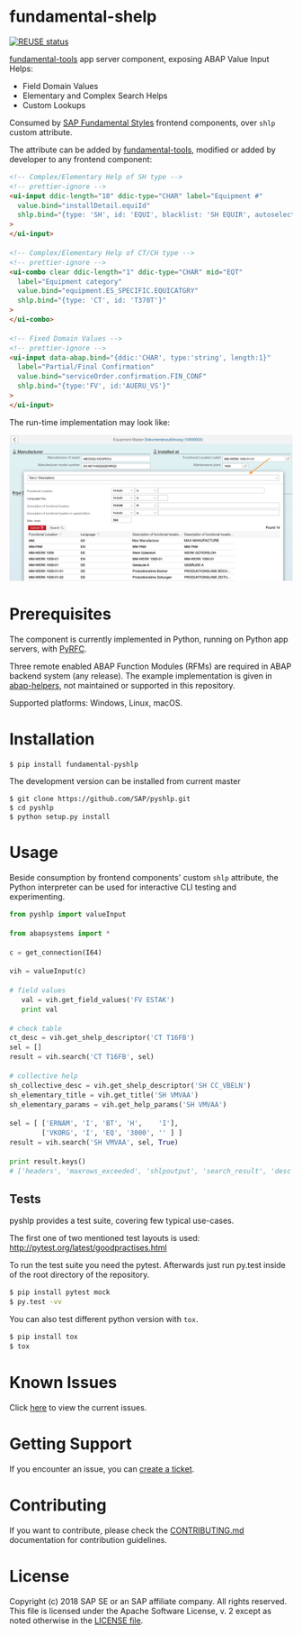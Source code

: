 # fundamental-shelp

[![REUSE status](https://api.reuse.software/badge/github.com/SAP/fundamental-shelp)](https://api.reuse.software/info/github.com/SAP/fundamental-shelp)

[fundamental-tools](https://github.com/SAP/fundamental-tools) app server component, exposing ABAP Value Input Helps:

- Field Domain Values
- Elementary and Complex Search Helps
- Custom Lookups

Consumed by [SAP Fundamental Styles](https://github.com/SAP/fundamental-styles) frontend components, over `shlp` custom attribute.

The attribute can be added by [fundamental-tools](https://github.com/SAP/fundamental-tools), modified or added by developer to any frontend component:

```html
<!-- Complex/Elementary Help of SH type -->
<!-- prettier-ignore -->
<ui-input ddic-length="18" ddic-type="CHAR" label="Equipment #"
  value.bind="installDetail.equiId"
  shlp.bind="{type: 'SH', id: 'EQUI', blacklist: 'SH EQUIR', autoselect: 'SH EQUIT'}"
>
</ui-input>

<!-- Complex/Elementary Help of CT/CH type -->
<!-- prettier-ignore -->
<ui-combo clear ddic-length="1" ddic-type="CHAR" mid="EQT"
  label="Equipment category"
  value.bind="equipment.ES_SPECIFIC.EQUICATGRY"
  shlp.bind="{type: 'CT', id: 'T370T'}"
>
</ui-combo>

<!-- Fixed Domain Values -->
<!-- prettier-ignore -->
<ui-input data-abap.bind="{ddic:'CHAR', type:'string', length:1}"
  label="Partial/Final Confirmation"
  value.bind="serviceOrder.confirmation.FIN_CONF"
  shlp.bind="{type:'FV', id:'AUERU_VS'}"
>
</ui-input>
```

The run-time implementation may look like:

![screenshot](./assets/ValueInputHelpsDialog.jpg)

# Prerequisites

The component is currently implemented in Python, running on Python app servers, with [PyRFC](https://github.com/SAP/PyRFC).

Three remote enabled ABAP Function Modules (RFMs) are required in ABAP backend system (any release). The example implementation is given in [abap-helpers](abap-helpers), not maintained or supported in this repository.

Supported platforms: Windows, Linux, macOS.

# Installation

```shell
$ pip install fundamental-pyshlp
```

The development version can be installed from current master

```shell
$ git clone https://github.com/SAP/pyshlp.git
$ cd pyshlp
$ python setup.py install
```

# Usage

Beside consumption by frontend components' custom `shlp` attribute, the Python interpreter can be used for interactive CLI testing and experimenting.

```python
from pyshlp import valueInput

from abapsystems import *

c = get_connection(I64)

vih = valueInput(c)

# field values
   val = vih.get_field_values('FV ESTAK')
   print val

# check table
ct_desc = vih.get_shelp_descriptor('CT T16FB')
sel = []
result = vih.search('CT T16FB', sel)

# collective help
sh_collective_desc = vih.get_shelp_descriptor('SH CC_VBELN')
sh_elementary_title = vih.get_title('SH VMVAA')
sh_elementary_params = vih.get_help_params('SH VMVAA')

sel = [ ['ERNAM', 'I', 'BT', 'H',    'I'],
        ['VKORG', 'I', 'EQ', '3000', '' ] ]
result = vih.search('SH VMVAA', sel, True)

print result.keys()
# ['headers', 'maxrows_exceeded', 'shlpoutput', 'search_result', 'desc']
```

## Tests

pyshlp provides a test suite, covering few typical use-cases.

The first one of two mentioned test layouts is used:
http://pytest.org/latest/goodpractises.html

To run the test suite you need the pytest. Afterwards just run py.test inside of the root directory of the repository.

```bash
$ pip install pytest mock
$ py.test -vv
```

You can also test different python version with `tox`.

```bash
$ pip install tox
$ tox
```

# Known Issues

Click [here](https://github.com/SAP/fundamental-shelp/issues) to view the current issues.

# Getting Support

If you encounter an issue, you can [create a ticket](https://github.com/SAP/fundamental-shelp/issues).

# Contributing

If you want to contribute, please check the [CONTRIBUTING.md](CONTRIBUTING.md) documentation for contribution guidelines.

# License

Copyright (c) 2018 SAP SE or an SAP affiliate company. All rights reserved. This file is licensed under the Apache Software License, v. 2 except as noted otherwise in the [LICENSE file](LICENSE).
